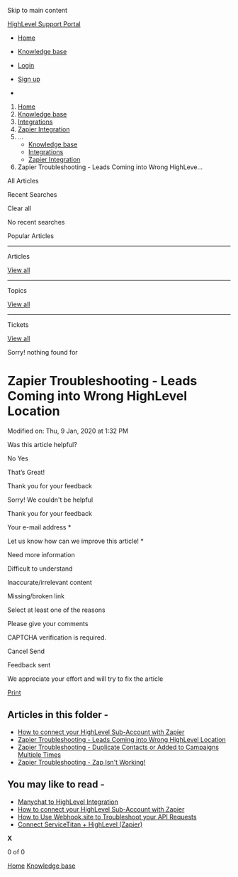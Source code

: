 Skip to main content

[ HighLevel Support Portal ](https://help.gohighlevel.com)

  * [ Home ](/support/home)
  * [ Knowledge base ](/support/solutions)

  * [Login](/support/login)
  * [Sign up](/support/signup)
  * 

  1. [Home](/support/home)
  2. [Knowledge base](/support/solutions)
  3. [Integrations](/support/solutions/48000449584)
  4. [Zapier Integration](/support/solutions/folders/48000666021)
  5. ... 
     * [Knowledge base](/support/solutions)
     * [Integrations](/support/solutions/48000449584)
     * [Zapier Integration](/support/solutions/folders/48000666021)
  6. Zapier Troubleshooting - Leads Coming into Wrong HighLeve...

All  Articles 

Recent Searches

Clear all

No recent searches

Popular Articles

* * *

Articles

[View all](/support/search/solutions)

* * *

Topics

[View all](/support/search/topics)

* * *

Tickets

[View all](/support/search/tickets)

Sorry! nothing found for   

# Zapier Troubleshooting - Leads Coming into Wrong HighLevel Location

Modified on: Thu, 9 Jan, 2020 at 1:32 PM

Was this article helpful?

No  Yes 

That’s Great!

Thank you for your feedback

Sorry! We couldn't be helpful

Thank you for your feedback

Your e-mail address *

Let us know how can we improve this article! *

Need more information 

Difficult to understand 

Inaccurate/irrelevant content 

Missing/broken link 

Select at least one of the reasons 

Please give your comments 

CAPTCHA verification is required. 

Cancel  Send 

Feedback sent

We appreciate your effort and will try to fix the article

[Print](javascript:print\(\))

## Articles in this folder -

  * [How to connect your HighLevel Sub-Account with Zapier](/support/solutions/articles/48000981395-how-to-connect-your-highlevel-sub-account-with-zapier)
  * [Zapier Troubleshooting - Leads Coming into Wrong HighLevel Location](/support/solutions/articles/48000981396-zapier-troubleshooting-leads-coming-into-wrong-highlevel-location)
  * [Zapier Troubleshooting - Duplicate Contacts or Added to Campaigns Multiple Times](/support/solutions/articles/48000981397-zapier-troubleshooting-duplicate-contacts-or-added-to-campaigns-multiple-times)
  * [Zapier Troubleshooting - Zap Isn't Working!](/support/solutions/articles/48000981689-zapier-troubleshooting-zap-isn-t-working-)

## You may like to read -

  * [Manychat to HighLevel Integration](/support/solutions/articles/48001158874-manychat-to-highlevel-integration)
  * [How to connect your HighLevel Sub-Account with Zapier](/support/solutions/articles/48000981395-how-to-connect-your-highlevel-sub-account-with-zapier)
  * [How to Use Webhook.site to Troubleshoot your API Requests](/support/solutions/articles/48001212085-how-to-use-webhook-site-to-troubleshoot-your-api-requests)
  * [Connect ServiceTitan + HighLevel (Zapier)](/support/solutions/articles/48001239665-connect-servicetitan-highlevel-zapier-)

**X**

0 of 0 []()

[Home](/support/home) [Knowledge base](/support/solutions)
